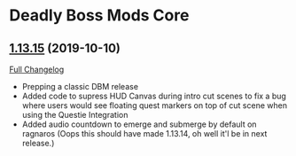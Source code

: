 # Deadly Boss Mods Core

## [1.13.15](https://github.com/DeadlyBossMods/DBM-Classic/tree/1.13.15) (2019-10-10)
[Full Changelog](https://github.com/DeadlyBossMods/DBM-Classic/compare/1.13.14...1.13.15)

- Prepping a classic DBM release  
- Added code to supress HUD Canvas during intro cut scenes to fix a bug where users would see floating quest markers on top of cut scene when using the Questie Integration  
- Added audio countdown to emerge and submerge by default on ragnaros (Oops this should have made 1.13.14, oh well it'l be in next release.)  
